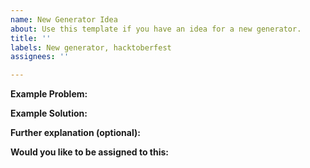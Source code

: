 ```yaml
---
name: New Generator Idea
about: Use this template if you have an idea for a new generator.
title: ''
labels: New generator, hacktoberfest
assignees: ''

---
```


**Example Problem:**

**Example Solution:**

**Further explanation (optional):**

**Would you like to be assigned to this:**
